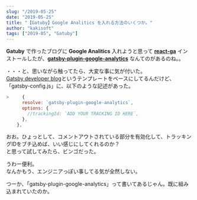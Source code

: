 ```yaml
---
slug: "/2019-05-25"
date: "2019-05-25"
title: "【Gatuby】Google Analitics を入れる方法のいくつか。"
author: "kakisoft"
tags: ["2019-05", "Gatuby"]
---
```

**Gatuby** で作ったブログに **Google Analitics** 入れようと思って **[react-ga](https://github.com/react-ga/react-ga)** インストールしたが、**[gatsby-plugin-google-analytics](https://www.gatsbyjs.org/packages/gatsby-plugin-google-analytics/)** なんてのがあるのね。。  

・・・と、思いながら触ってたら、大変な事に気が付いた。  
[Gatsby developer blog](https://github.com/RyanFitzgerald/devblog)というテンプレートをベースにしてるんだけど、「gatsby-config.js」に、以下のような記述があった。  

```js
>     {
      resolve: `gatsby-plugin-google-analytics`,
      options: {
        //trackingId: `ADD YOUR TRACKING ID HERE`,
      },
    },
```

おお。ひょっとして、コメントアウトされている部分を有効化して、トラッキングIDをブチ込めば、いい感じにしてくれるのか？  
と思って試してみたら、ビンゴだった。  

うわー便利。  
なんかもう、エンジニアっぽい事してる気が全然しない。  

つーか、「gatsby-plugin-google-analytics」って書いてあるじゃん。既に組み込まれていたのか。  
